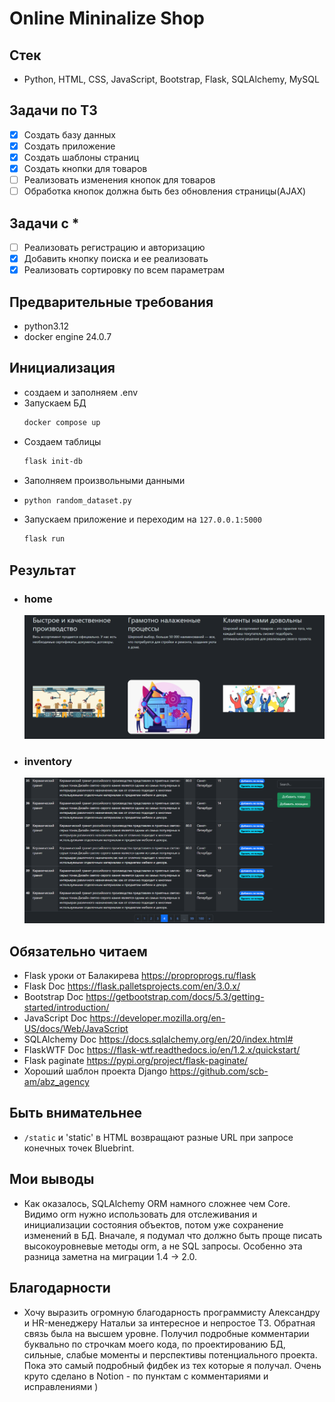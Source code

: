# Online Mininalize Shop

## Стек 
- Python, HTML, CSS, JavaScript, Bootstrap, Flask, SQLAlchemy, MySQL

## Задачи по ТЗ
- [x] Создать базу данных
- [x] Создать приложение
- [x] Создать шаблоны страниц
- [x] Создать кнопки для товаров
- [ ] Реализовать изменения кнопок для товаров
- [ ] Обработка кнопок должна быть без обновления страницы(AJAX)

## Задачи с *
- [ ] Реализовать регистрацию и авторизацию
- [x] Добавить кнопку поиска и ее реализовать
- [x] Реализовать сортировку по всем параметрам

## Предварительные требования
- python3.12
- docker engine 24.0.7

## Инициализация
- создаем и заполняем .env
- Запускаем БД 
  ```bash
  docker compose up
  ```
- Создаем таблицы
  ```bash
  flask init-db
  ```
- Заполняем произвольными данными
- ```bash
  python random_dataset.py
  ```
- Запускаем приложение и переходим на `127.0.0.1:5000`
  ```bash
  flask run
  ```
  
## Результат
- ### home 
  ![screen1](wsgi/static/imgs/screen1.PNG)
- ### inventory
  ![screen2](wsgi/static/imgs/screen2.PNG)
  
## Обязательно читаем
- Flask уроки от Балакирева https://proproprogs.ru/flask
- Flask Doc https://flask.palletsprojects.com/en/3.0.x/
- Bootstrap Doc https://getbootstrap.com/docs/5.3/getting-started/introduction/
- JavaScript Doc https://developer.mozilla.org/en-US/docs/Web/JavaScript
- SQLAlchemy Doc https://docs.sqlalchemy.org/en/20/index.html#
- FlaskWTF Doc https://flask-wtf.readthedocs.io/en/1.2.x/quickstart/
- Flask paginate https://pypi.org/project/flask-paginate/
- Хороший шаблон проекта Django https://github.com/scb-am/abz_agency

## Быть внимательнее
- `/static` и 'static' в HTML возвращают разные URL при запросе конечных точек Bluebrint. 

## Мои выводы
- Как оказалось, SQLAlchemy ORM намного сложнее чем Core. Видимо orm нужно использовать для отслеживания и
  инициализации состояния объектов, потом уже сохранение изменений в БД. Вначале, я подумал что должно быть проще
  писать высокоуровневые методы orm, а не SQL запросы. Особенно эта разница заметна на миграции 1.4 -> 2.0.

## Благодарности
- Хочу выразить огромную благодарность программисту Александру и HR-менеджеру Натальи за интересное и непростое ТЗ.
Обратная связь была на высшем уровне. Получил подробные комментарии буквально по строчкам моего кода, по проектированию
БД, сильные, слабые моменты и перспективы потенциального проекта. Пока это самый подробный фидбек из тех которые я получал.
Очень круто сделано в Notion - по пунктам с комментариями и исправлениями )

